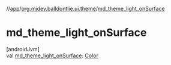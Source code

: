 //[app](../../index.md)/[org.mjdev.balldontlie.ui.theme](index.md)/[md_theme_light_onSurface](md_theme_light_on-surface.md)

# md_theme_light_onSurface

[androidJvm]\
val [md_theme_light_onSurface](md_theme_light_on-surface.md): [Color](https://developer.android.com/reference/kotlin/androidx/compose/ui/graphics/Color.html)
